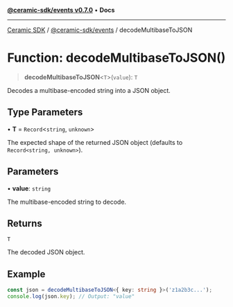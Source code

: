 [**@ceramic-sdk/events v0.7.0**](../README.md) • **Docs**

***

[Ceramic SDK](../../../README.md) / [@ceramic-sdk/events](../README.md) / decodeMultibaseToJSON

# Function: decodeMultibaseToJSON()

> **decodeMultibaseToJSON**\<`T`\>(`value`): `T`

Decodes a multibase-encoded string into a JSON object.

## Type Parameters

• **T** = `Record`\<`string`, `unknown`\>

The expected shape of the returned JSON object (defaults to `Record<string, unknown>`).

## Parameters

• **value**: `string`

The multibase-encoded string to decode.

## Returns

`T`

The decoded JSON object.

## Example

```typescript
const json = decodeMultibaseToJSON<{ key: string }>('z1a2b3c...');
console.log(json.key); // Output: "value"
```
